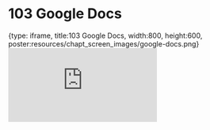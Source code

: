 # 103 Google Docs
 
{type: iframe, title:103 Google Docs, width:800, height:600, poster:resources/chapt_screen_images/google-docs.png}
![](https://datatrail-jhu.github.io/DataTrail/no_toc/google-docs.html)
 

 
